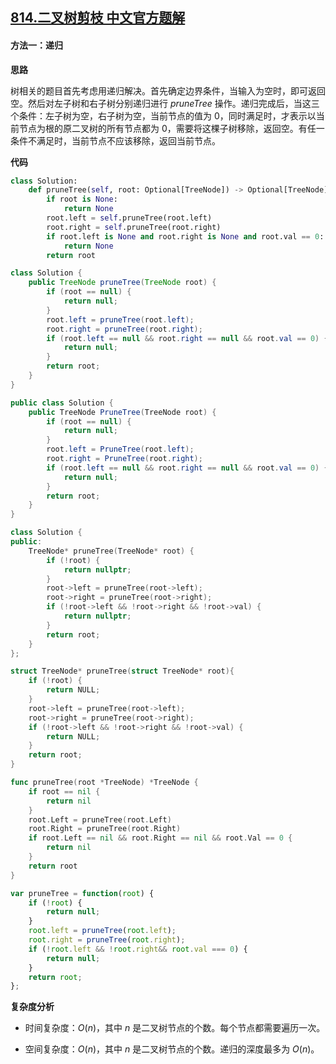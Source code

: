 ## [814.二叉树剪枝 中文官方题解](https://leetcode.cn/problems/binary-tree-pruning/solutions/100000/er-cha-shu-jian-zhi-by-leetcode-solution-k336)
#### 方法一：递归

**思路**

树相关的题目首先考虑用递归解决。首先确定边界条件，当输入为空时，即可返回空。然后对左子树和右子树分别递归进行 $\textit{pruneTree}$ 操作。递归完成后，当这三个条件：左子树为空，右子树为空，当前节点的值为 $0$，同时满足时，才表示以当前节点为根的原二叉树的所有节点都为 $0$，需要将这棵子树移除，返回空。有任一条件不满足时，当前节点不应该移除，返回当前节点。

**代码**

```Python [sol1-Python3]
class Solution:
    def pruneTree(self, root: Optional[TreeNode]) -> Optional[TreeNode]:
        if root is None:
            return None
        root.left = self.pruneTree(root.left)
        root.right = self.pruneTree(root.right)
        if root.left is None and root.right is None and root.val == 0:
            return None
        return root
```

```Java [sol1-Java]
class Solution {
    public TreeNode pruneTree(TreeNode root) {
        if (root == null) {
            return null;
        }
        root.left = pruneTree(root.left);
        root.right = pruneTree(root.right);
        if (root.left == null && root.right == null && root.val == 0) {
            return null;
        }
        return root;
    }
}
```

```C# [sol1-C#]
public class Solution {
    public TreeNode PruneTree(TreeNode root) {
        if (root == null) {
            return null;
        }
        root.left = PruneTree(root.left);
        root.right = PruneTree(root.right);
        if (root.left == null && root.right == null && root.val == 0) {
            return null;
        }
        return root;
    }
}
```

```C++ [sol1-C++]
class Solution {
public:
    TreeNode* pruneTree(TreeNode* root) {
        if (!root) {
            return nullptr;
        }
        root->left = pruneTree(root->left);
        root->right = pruneTree(root->right);
        if (!root->left && !root->right && !root->val) {
            return nullptr;
        }
        return root;
    }   
};
```

```C [sol1-C]
struct TreeNode* pruneTree(struct TreeNode* root){
    if (!root) {
        return NULL;
    }
    root->left = pruneTree(root->left);
    root->right = pruneTree(root->right);
    if (!root->left && !root->right && !root->val) {
        return NULL;
    }
    return root;
}
```

```go [sol1-Golang]
func pruneTree(root *TreeNode) *TreeNode {
    if root == nil {
        return nil
    }
    root.Left = pruneTree(root.Left)
    root.Right = pruneTree(root.Right)
    if root.Left == nil && root.Right == nil && root.Val == 0 {
        return nil
    }
    return root
}
```

```JavaScript [sol1-JavaScript]
var pruneTree = function(root) {
    if (!root) {
        return null;
    }
    root.left = pruneTree(root.left);
    root.right = pruneTree(root.right);
    if (!root.left && !root.right&& root.val === 0) {
        return null;
    }
    return root;
};
```

**复杂度分析**

- 时间复杂度：$O(n)$，其中 $n$ 是二叉树节点的个数。每个节点都需要遍历一次。

- 空间复杂度：$O(n)$，其中 $n$ 是二叉树节点的个数。递归的深度最多为 $O(n)$。